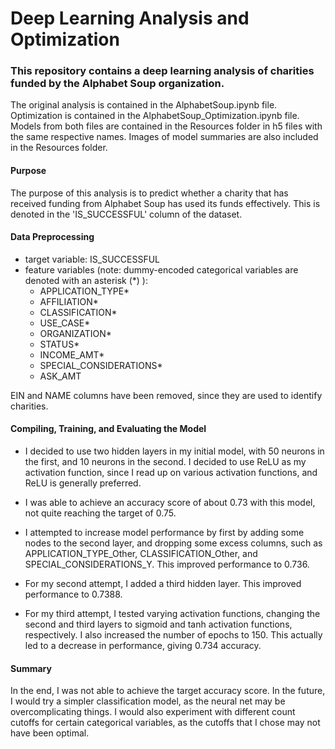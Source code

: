 # Deep Learning Analysis and Optimization

### This repository contains a deep learning analysis of charities funded by the Alphabet Soup organization.

The original analysis is contained in the AlphabetSoup.ipynb file. Optimization is contained in the AlphabetSoup_Optimization.ipynb file. Models from both files are contained in the Resources folder in h5 files with the same respective names. Images of model summaries are also included in the Resources folder.


#### Purpose
The purpose of this analysis is to predict whether a charity that has received funding from Alphabet Soup has used its funds effectively. This is denoted in the 'IS_SUCCESSFUL' column of the dataset.

#### Data Preprocessing
* target variable: IS_SUCCESSFUL
* feature variables (note: dummy-encoded categorical variables are denoted with an asterisk (*) ):
    * APPLICATION_TYPE*
    * AFFILIATION*
    * CLASSIFICATION*
    * USE_CASE*
    * ORGANIZATION*
    * STATUS*
    * INCOME_AMT*
    * SPECIAL_CONSIDERATIONS*
    * ASK_AMT

EIN and NAME columns have been removed, since they are used to identify charities.


#### Compiling, Training, and Evaluating the Model

* I decided to use two hidden layers in my initial model, with 50 neurons in the first, and 10 neurons in the second. I decided to use ReLU as my activation function, since I read up on various activation functions, and ReLU is generally preferred.

* I was able to achieve an accuracy score of about 0.73 with this model, not quite reaching the target of 0.75.

* I attempted to increase model performance by first by adding some nodes to the second layer, and dropping some excess columns, such as APPLICATION_TYPE_Other, CLASSIFICATION_Other, and SPECIAL_CONSIDERATIONS_Y. This improved performance to 0.736.

* For my second attempt, I added a third hidden layer. This improved performance to 0.7388.

* For my third attempt, I tested varying activation functions, changing the second and third layers to sigmoid and tanh activation functions, respectively. I also increased the number of epochs to 150. This actually led to a decrease in performance, giving 0.734 accuracy.


#### Summary

In the end, I was not able to achieve the target accuracy score. In the future, I would try a simpler classification model, as the neural net may be overcomplicating things. I would also experiment with different count cutoffs for certain categorical variables, as the cutoffs that I chose may not have been optimal.




